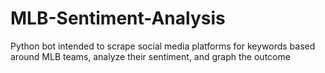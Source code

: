 # MLB-Sentiment-Analysis
Python bot intended to scrape social media platforms for keywords based around MLB teams, analyze their sentiment, and graph the outcome
